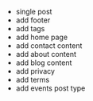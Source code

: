 - single post
- add footer
- add tags
- add home page
- add contact content
- add about content
- add blog content
- add privacy
- add terms
- add events post type
